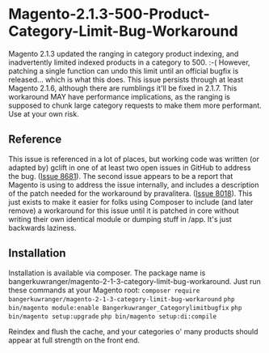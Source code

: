 # Magento-2.1.3-500-Product-Category-Limit-Bug-Workaround

Magento 2.1.3 updated the ranging in category product indexing, and inadvertently limited indexed products in a category to 500. :-( However, patching a single function can undo this limit until an official bugfix is released... which is what this does. This issue persists through at least Magento 2.1.6, although there are rumblings it'll be fixed in 2.1.7. This workaround MAY have performance implications, as the ranging is supposed to chunk large category requests to make them more performant. Use at your own risk.

## Reference

This issue is referenced in a lot of places, but working code was written (or adapted by) gclift in one of at least two open issues in GitHub to address the bug. ([Issue 8681](https://github.com/magento/magento2/issues/8681)). The second issue appears to be a report that Magento is using to address the issue internally, and includes a description of the patch needed for the workaround by pravalitera. ([Issue 8018](https://github.com/magento/magento2/issues/8018)). This just exists to make it easier for folks using Composer to include (and later remove) a workaround for this issue until it is patched in core without writing their own identical module or dumping stuff in /app. It's just backwards laziness.

## Installation

Installation is available via composer. The package name is bangerkuwranger/magento-2-1-3-category-limit-bug-workaround. Just run these commands at your Magento root:
`composer require bangerkuwranger/magento-2-1-3-category-limit-bug-workaround`
`php bin/magento module:enable Bangerkuwranger_Categorylimitbugfix`
`php bin/magento setup:upgrade`
`php bin/magento setup:di:compile`

Reindex and flush the cache, and your categories o' many products should appear at full strength on the front end.
